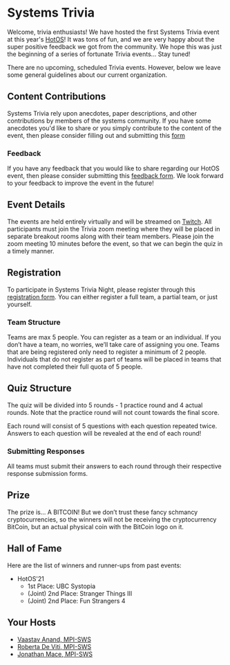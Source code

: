 # Systems Trivia

Welcome, trivia enthusiasts!
We have hosted the first Systems Trivia event at this year's [HotOS](https://sigops.org/s/conferences/hotos/2021/)!
It was tons of fun, and we are very happy about the super positive feedback we got from the community.
We hope this was just the beginning of a series of fortunate Trivia events... Stay tuned!

There are no upcoming, scheduled Trivia events. 
However, below we leave some general guidelines about our current organization. 

## Content Contributions

Systems Trivia rely upon anecdotes, paper descriptions, and other contributions by members of the systems community.
If you have some anecdotes you'd like to share or you simply contribute to the content of the event,
then please consider filling out and submitting this [form](https://forms.gle/GnKmemD7h3Y9wefFA)

### Feedback

If you have any feedback that you would like to share regarding our HotOS event, then please consider submitting
this [feedback form](https://forms.gle/ViNmjNCr7F6kEJM86). We look forward to your feedback to improve the event in the future!

## Event Details

The events are held entirely virtually and will be streamed on [Twitch](https://www.twitch.tv/vaastav05).
All participants must join the Trivia zoom meeting where they will be placed in separate breakout rooms along with their team members.
Please join the zoom meeting 10 minutes before the event, so that we can begin the quiz in a timely manner.

## Registration

To participate in Systems Trivia Night, please register through this [registration form](https://forms.gle/Dg6phBDkAT4yRwkA8). You can either register a full team, a partial team, or just yourself.

### Team Structure

Teams are max 5 people. You can register as a team or an individual. If you don’t have a team, no worries, we’ll take care of assigning you one.
Teams that are being registered only need to register a minimum of 2 people. Individuals that do not register as part of teams will be placed
in teams that have not completed their full quota of 5 people.

## Quiz Structure

The quiz will be divided into 5 rounds - 1 practice round and 4 actual rounds. Note that the practice round will not count towards the final score.

Each round will consist of 5 questions with each question repeated twice. Answers to each question will be revealed at the end of each round!

### Submitting Responses

All teams must submit their answers to each round through their respective response submission forms. 

## Prize

The prize is... A BITCOIN! 
But we don’t trust these fancy schmancy cryptocurrencies, so the winners will not be receiving the cryptocurrency BitCoin, but an actual physical coin with the BitCoin logo on it.

## Hall of Fame

Here are the list of winners and runner-ups from past events:

+ HotOS'21
  + 1st Place: UBC Systopia
  + (Joint) 2nd Place: Stranger Things III
  + (Joint) 2nd Place: Fun Strangers 4

## Your Hosts

+ [Vaastav Anand, MPI-SWS](http://vaastavanand.com/)
+ [Roberta De Viti, MPI-SWS](https://people.mpi-sws.org/~rdeviti)
+ [Jonathan Mace, MPI-SWS](https://people.mpi-sws.org/~jcmace)
